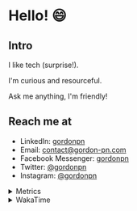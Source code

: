 # Hello! 😄

## Intro

I like tech (surprise!).

I'm curious and resourceful.

Ask me anything, I'm friendly!

## Reach me at

- LinkedIn: [gordonpn](https://www.linkedin.com/in/gordonpn/)
- Email: [contact@gordon-pn.com](mailto:contact@gordon-pn.com)
- Facebook Messenger: [gordonpn](https://www.messenger.com/t/Gordonpn)
- Twitter: [@gordonpn](https://twitter.com/Gordonpn)
- Instagram: [@gordonpn](https://www.instagram.com/gordonpn/)

<details>
  <summary>Metrics</summary>

  <img align="center" src="https://github.com/gordonpn/gordonpn/blob/master/github-metrics.svg" alt="GitHub Metrics">

</details>

<details>
  <summary>WakaTime</summary>

  <!--START_SECTION:waka-->
📊 **This Week I Spent My Time On** 

```text
💬 Programming Languages: 
Java                     5 hrs 36 mins       █████████████████████░░░░   84.70 % 
XML                      26 mins             ██░░░░░░░░░░░░░░░░░░░░░░░   06.62 % 
Ruby                     21 mins             █░░░░░░░░░░░░░░░░░░░░░░░░   05.49 % 
prototext                6 mins              ░░░░░░░░░░░░░░░░░░░░░░░░░   01.52 % 
Brazil Dependency Config 5 mins              ░░░░░░░░░░░░░░░░░░░░░░░░░   01.43 % 

🔥 Editors: 
Intellijidea             6 hrs 37 mins       █████████████████████████   100.00 % 
```


 Last Updated on 18/01/2024 10:20:59 UTC
<!--END_SECTION:waka-->
</details>

